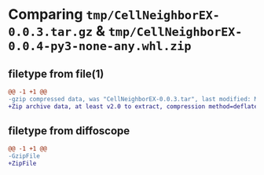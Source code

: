 # Comparing `tmp/CellNeighborEX-0.0.3.tar.gz` & `tmp/CellNeighborEX-0.0.4-py3-none-any.whl.zip`

## filetype from file(1)

```diff
@@ -1 +1 @@
-gzip compressed data, was "CellNeighborEX-0.0.3.tar", last modified: Mon Jul 24 10:15:29 2023, max compression
+Zip archive data, at least v2.0 to extract, compression method=deflate
```

## filetype from diffoscope

```diff
@@ -1 +1 @@
-GzipFile
+ZipFile
```

